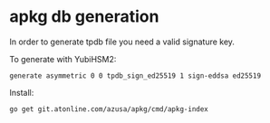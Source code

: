 # apkg db generation

In order to generate tpdb file you need a valid signature key.

To generate with YubiHSM2:

	generate asymmetric 0 0 tpdb_sign_ed25519 1 sign-eddsa ed25519

Install:

	go get git.atonline.com/azusa/apkg/cmd/apkg-index
